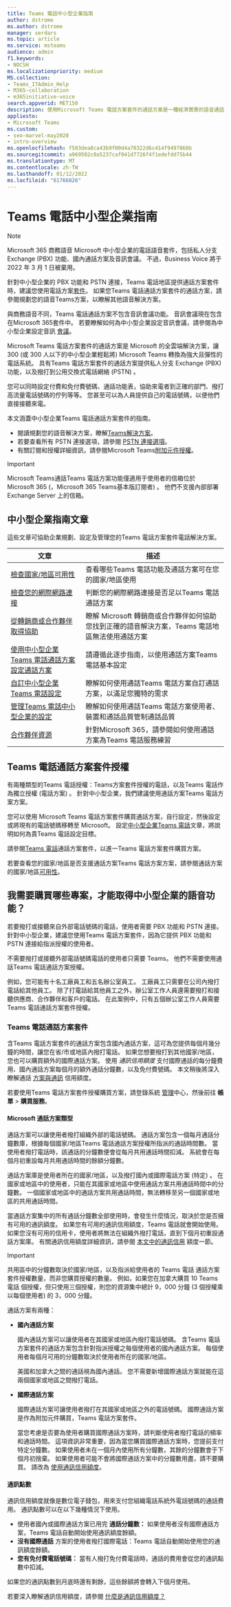 ```yaml
---
title: Teams 電話中小型企業指南
author: dstrome
ms.author: dstrome
manager: serdars
ms.topic: article
ms.service: msteams
audience: admin
f1.keywords:
- NOCSH
ms.localizationpriority: medium
MS.collection:
- Teams_ITAdmin_Help
- M365-collaboration
- m365initiative-voice
search.appverid: MET150
description: 使用Microsoft Teams 電話方案套件的通話方案是一種經濟實惠的語音通話選項，讓中小型企業能夠更好的溝通。
appliesto:
- Microsoft Teams
ms.custom:
- seo-marvel-may2020
- intro-overview
ms.openlocfilehash: f503dea8ca43b9f00d4a70322d6c414f9497860b
ms.sourcegitcommit: a969502c0a5237caf041d7726f4f1edefdd75b44
ms.translationtype: MT
ms.contentlocale: zh-TW
ms.lasthandoff: 01/12/2022
ms.locfileid: "61766826"
---
```

# <a name="teams-phone-guidance-for-small-and-medium-businesses"></a>Teams 電話中小型企業指南

>[!NOTE]
> Microsoft 365 商務語音 Microsoft 中小型企業的電話語音套件，包括私人分支 Exchange (PBX) 功能、國內通話方案及音訊會議。 不過，Business Voice 將于 2022 年 3 月 1 日被棄用。  
>
> 針對中小型企業的 PBX 功能和 PSTN 連接，Teams 電話地區提供通話方案套件時，建議您使用電話方案[套件](../country-and-region-availability-for-audio-conferencing-and-calling-plans/country-and-region-availability-for-audio-conferencing-and-calling-plans.md)。 如果您Teams 電話通話方案套件的通話方案，請參閱規劃您的語音Teams方案，以瞭解其他[](../cloud-voice-landing-page.md)語音解決方案。
>
> 與商務語音不同，Teams 電話通話方案不包含音訊會議功能。 音訊會議現在包含在Microsoft 365套件中。 若要瞭解如何為中小型企業設定音訊會議，請參閱為中小型企業設定音訊 [會議](../audio-conferencing-smb.md)。  

Microsoft Teams 電話方案套件的通話方案是 Microsoft 的全雲端解決方案，讓 300 (或 300 人以下的中小型企業輕鬆將) Microsoft Teams 轉換為強大且彈性的電話系統。 具有Teams 電話方案套件的通話方案提供私人分支 Exchange (PBX) 功能，以及撥打到公用交換式電話網絡 (PSTN) 。

您可以同時設定付費和免付費號碼、通話功能表，協助來電者到正確的部門、撥打高流量電話號碼的佇列等等。 您甚至可以為人員提供自己的電話號碼，以便他們直接接聽來電。

本文涵蓋中小型企業Teams 電話通話方案套件的指南。

- 閱讀規劃您的語音解決方案，瞭解[Teams解決方案](../cloud-voice-landing-page.md)。
- 若要查看所有 PSTN 連接選項，請參閱 [PSTN 連接選項](../pstn-connectivity.md)。
- 有關訂閱和授權詳細資訊，請參閱Microsoft Teams[附加元件授權](../teams-add-on-licensing/microsoft-teams-add-on-licensing.md)。

>[!IMPORTANT]
> Microsoft Teams通話Teams 電話方案功能僅適用于使用者的信箱位於 Microsoft 365 (，Microsoft 365 Teams基本版訂閱者) 。 他們不支援內部部署 Exchange Server 上的信箱。

## <a name="guidance-articles-for-small-and-medium-businesses"></a>中小型企業指南文章

這些文章可協助企業規劃、設定及管理您的Teams 電話方案套件電話解決方案。

| 文章 | 描述 |
|---------|-------------|
| [檢查國家/地區可用性](../country-and-region-availability-for-audio-conferencing-and-calling-plans/country-and-region-availability-for-audio-conferencing-and-calling-plans.md) | 查看哪些Teams 電話功能及通話方案可在您的國家/地區使用 |
| [檢查您的網際網路連接](../business-voice/get-ready-internet.md) | 判斷您的網際網路連接是否足以Teams 電話通話方案 |
| [從轉銷商或合作夥伴取得協助](../business-voice/reseller-partner-support.md) | 瞭解 Microsoft 轉銷商或合作夥伴如何協助您找到正確的語音解決方案，Teams 電話地區無法使用通話方案 |
| [使用中小型企業Teams 電話通話方案設定通話方案](../business-voice/set-up-overview.md) | 請遵循此逐步指南，以使用通話方案Teams 電話基本設定 |
| [自訂中小型企業Teams 電話設定](../business-voice/customize-business-voice.md) | 瞭解如何使用通話Teams 電話方案自訂通話方案，以滿足您獨特的需求 |
| [管理Teams 電話中小型企業的設定](../business-voice/create-users.md) | 瞭解如何使用通話Teams 電話方案使用者、裝置和通話品質管制通話品質 |
| [合作夥伴資源](https://cloudpartners.transform.microsoft.com/products/m365-business-voice-partner-playbook) | 針對Microsoft 365，請參閱如何使用通話方案為Teams 電話服務練習 |

## <a name="teams-phone-with-calling-plan-bundle-license"></a>Teams 電話通話方案套件授權

有兩種類型的Teams 電話授權：Teams方案套件授權的電話，以及Teams 電話作為獨立授權 (電話方案) 。 針對中小型企業，我們建議使用通話方案Teams 電話方案方案。

您可以使用 Microsoft Teams 電話方案套件購買通話方案，自行設定，然後設定或將現有的電話號碼移轉至 Microsoft。 設定[中小型企業Teams 電話](../business-voice/set-up-overview.md)文章，將說明如何為貴Teams 電話設定目標。

請參閱[Teams 電話](#teams-phone-with-calling-plan-bundle)通話方案套件，以進一Teams 電話方案套件購買方案。

若要查看您的國家/地區是否支援通話方案Teams 電話方案方案，請參閱通話方案的國家/地區[可用性](../country-and-region-availability-for-audio-conferencing-and-calling-plans/country-and-region-availability-for-audio-conferencing-and-calling-plans.md)。

## <a name="what-do-i-need-to-buy-to-get-voice-capabilities-for-my-small-or-medium-business"></a>我需要購買哪些專案，才能取得中小型企業的語音功能？

若要撥打或接聽來自外部電話號碼的電話，使用者需要 PBX 功能和 PSTN 連接。 針對中小型企業，建議您使用Teams 電話方案套件，因為它提供 PBX 功能和 PSTN 連接給指派授權的使用者。

不需要撥打或接聽外部電話號碼電話的使用者只需要 Teams。 他們不需要使用通話Teams 電話通話方案授權。

例如，您可能有十名工廠員工和五名辦公室員工。 工廠員工只需要在公司內撥打電話給其他員工。 除了打電話給其他員工之外，辦公室工作人員還需要撥打和接聽供應商、合作夥伴和客戶的電話。 在此案例中，只有五個辦公室工作人員需要Teams 電話通話方案套件授權。

### <a name="teams-phone-with-calling-plan-bundle"></a>Teams 電話通話方案套件

含Teams 電話方案套件的通話方案包含國內通話方案，這可為您提供每個月幾分鐘的時間，讓您在省/市或地區內撥打電話。 如果您想要撥打到其他國家/地區，您也可以購買額外的國際通話方案。 使用 *通訊信用額度* 支付國際通話的每分鐘費用、國內通話方案每個月的額外通話分鐘數，以及免付費號碼。 本文稍後將深入瞭解通話 [方案與通訊](#communications-credits) 信用額度。

若要使用Teams 電話方案套件授權購買方案，請登錄系統 [管理](https://admin.microsoft.com/Adminportal/Home#/homepage)中心，然後前往 **帳單**  >  **購買服務**。

#### <a name="types-of-microsoft-calling-plans"></a>Microsoft 通話方案類型

通話方案可以讓使用者撥打組織外部的電話號碼。 通話方案包含一個每月通話分鐘數庫，根據每個國家/地區Teams 電話通話方案授權所指派的通話時間數。 當使用者撥打電話時，該通話的分鐘數便會從每月共用通話時間扣減。 系統會在每個月初重設每月共用通話時間的餘額分鐘數。

通話方案庫是使用者所在的國家/地區，以及撥打國內或國際電話方案 (特定) 。 在國家或地區中的使用者，只能在其國家或地區中使用通話方案共用通話時間中的分鐘數。 一個國家或地區中的通話方案共用通話時間，無法轉移至另一個國家或地區的共用通話時間。

當通話方案集中的所有通話分鐘數全部使用時，會發生什麼情況，取決於您是否擁有可用的通訊額度。 如果您有可用的通訊信用額度，Teams 電話就會開始使用。 如果您沒有可用的信用卡，使用者將無法在組織外撥打電話，直到下個月初重設通話方案庫。 有關通訊信用額度詳細資訊，請參閱 [本文中的通訊信用](#communications-credits) 額度一節。

>[!Important]
> 共用區中的分鐘數取決於國家/地區，以及指派給使用者的 Teams 電話 通話方案套件授權數量，而非您購買授權的數量。 例如，如果您在加拿大購買 10 Teams 電話 個授權，但只使用三個授權，則您的資源集中總計 9，000 分鐘 (3 個授權乘以每個使用者) 的 3，000 分鐘。

通話方案有兩種：

- **國內通話方案**

    國內通話方案可以讓使用者在其國家或地區內撥打電話號碼。 含Teams 電話方案套件的通話方案包含針對指派授權之每個使用者的國內通話方案。 每個使用者每個月可用的分鐘數取決於使用者所在的國家/地區。

    美國和加拿大之間的通話視為國內通話。 您不需要新增國際通話方案就能在這兩個國家或地區之間撥打電話。

- **國際通話方案**

    國際通話方案可讓使用者撥打在其國家或地區之外的電話號碼。 國際通話方案是作為附加元件購買，Teams 電話方案套件。

    當您考慮是否要為使用者購買國際通話方案時，請判斷使用者撥打電話的頻率和通話時間。 這項資訊非常重要，因為當您購買國際通話方案時，您提前支付特定分鐘數。 如果使用者未在一個月內使用所有分鐘數，其餘的分鐘數會于下個月初捨棄。 如果使用者可能不會將國際通話方案中的分鐘數用盡，請不要購買。 請改為 [使用通訊信用額度](#communications-credits)。

#### <a name="communications-credits"></a>通訊點數

通訊信用額度就像是數位電子錢包，用來支付您組織電話系統外電話號碼的通話費用。 通訊點數可以在以下幾種情況下使用。

- 使用者國內或國際通話方案已用完 **通話分鐘數：** 如果使用者沒有國際通話方案，Teams 電話自動開始使用通訊額度餘額。
- **沒有國際通話** 方案的使用者撥打國際電話：Teams 電話自動開始使用您的通訊額度餘額。
- **您有免付費電話號碼：** 當有人撥打免付費電話時，通話的費用會從您的通訊點數中扣減。

如果您的通訊點數到月底時還有剩餘，這些餘額將會轉入下個月使用。

若要深入瞭解通訊信用額度，請參閱 [什麼是通訊信用額度？](../what-are-communications-credits.md)
